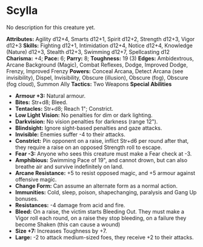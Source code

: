 # Scylla

No description for this creature yet.

**Attributes:** Agility d12+4, Smarts d12+1, Spirit d12+2, Strength
d12+3, Vigor d12+3
**Skills:** Fighting d12+1, Intimidation d12+4, Notice d12+4, Knowledge
(Nature) d12+3, Stealth d12+3, Swimming d12+7, Spellcasting d12
**Charisma:** +4; **Pace:** 6; **Parry:** 8; **Toughness:** 19 (3)
**Edges:** Ambidextrous, Arcane Background (Magic), Combat Reflexes,
Dodge, Improved Dodge, Frenzy, Improved Frenzy
**Powers:** Conceal Arcana, Detect Arcana (see invisibility), Dispel,
Invisibility, Obscure (illusion), Obscure (fog), Obscure (fog cloud),
Summon Ally
**Tactics:** Two Weapons
**Special Abilities**

- **Armour +3:** Natural armour.
- **Bites:** Str+d8; Bleed.
- **Tentacles:** Str+d8; Reach 1"; Constrict.
- **Low Light Vision:** No penalties for dim or dark lighting.
- **Darkvision:** No vision penalties for darkness (range 12").
- **Blindsight:** Ignore sight-based penalties and gaze attacks.
- **Invisible:** Enemies suffer -4 to their attacks.
- **Constrict:** Pin opponent on a raise, inflict Str+d6 per round after
that, they require a raise on an opposed Strength roll to escape.
- **Fear -3:** Anyone who sees this creature must make a Fear check at
-3.
- **Amphibious:** Swimming Pace of 19", and cannot drown, but can also
breathe air and survive indefinitely on land.
- **Arcane Resistance:** +5 to resist opposed magic, and +5 armour
against offensive magic.
- **Change Form:** Can assume an alternate form as a normal action.
- **Immunities:** Cold, sleep, poison, shapechanging, paralysis and Gang
Up bonuses.
- **Resistances:** -4 damage from acid and fire.
- **Bleed:** On a raise, the victim starts Bleeding Out. They must make
a Vigor roll each round, on a raise they stop bleeding, on a failure
they become Shaken (this can cause a wound)
- **Size +7:** Increases Toughness by +7.
- **Large:** -2 to attack medium-sized foes, they receive +2 to their
attacks.
